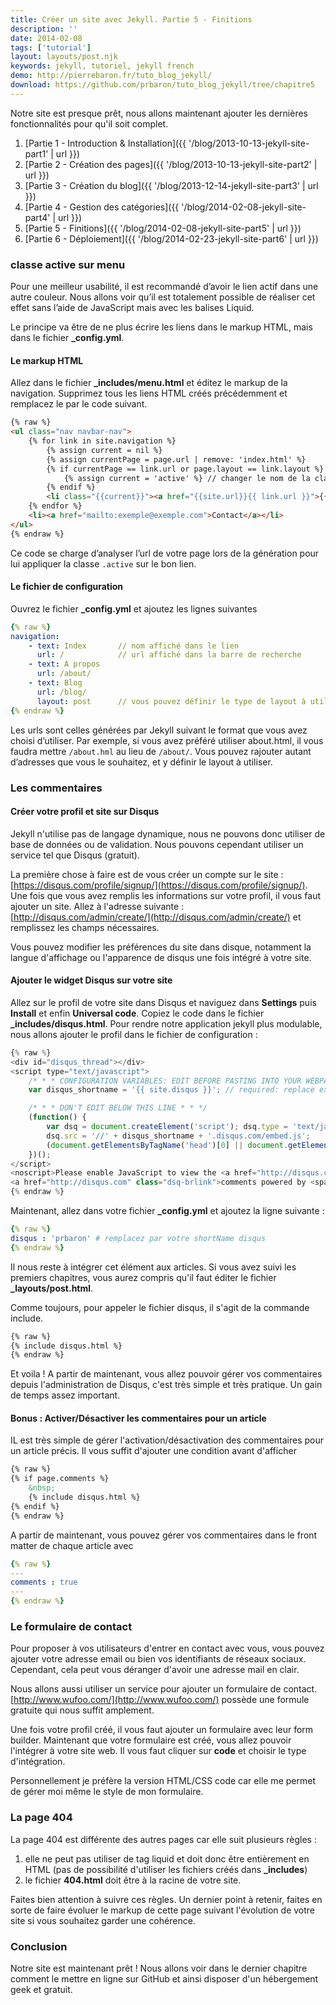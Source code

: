 ```yaml
---
title: Créer un site avec Jekyll. Partie 5 - Finitions
description: ''
date: 2014-02-08
tags: ['tutorial']
layout: layouts/post.njk
keywords: jekyll, tutoriel, jekyll french
demo: http://pierrebaron.fr/tuto_blog_jekyll/
download: https://github.com/prbaron/tuto_blog_jekyll/tree/chapitre5
---
```


Notre site est presque prêt, nous allons maintenant ajouter les dernières fonctionnalités pour qu'il soit complet.
<!-- excerpt -->

1. [Partie 1 - Introduction & Installation]({{ '/blog/2013-10-13-jekyll-site-part1' | url }})
2. [Partie 2 - Création des pages]({{ '/blog/2013-10-13-jekyll-site-part2' | url }})
3. [Partie 3 - Création du blog]({{ '/blog/2013-12-14-jekyll-site-part3' | url }})
4. [Partie 4 - Gestion des catégories]({{ '/blog/2014-02-08-jekyll-site-part4' | url }})
5. [Partie 5 - Finitions]({{ '/blog/2014-02-08-jekyll-site-part5' | url }})
6. [Partie 6 - Déploiement]({{ '/blog/2014-02-23-jekyll-site-part6' | url }})
### classe active sur menu
Pour une meilleur usabilité, il est recommandé d’avoir le lien actif dans une autre couleur. Nous allons voir qu’il est totalement possible de réaliser cet effet sans l’aide de JavaScript mais avec les balises Liquid.

Le principe va être de ne plus écrire les liens dans le markup HTML, mais dans le fichier **_config.yml**.

#### Le markup HTML
Allez dans le fichier **_includes/menu.html** et éditez le markup de la navigation. Supprimez tous les liens HTML créés précédemment et remplacez le par le code suivant.

```html
{% raw %}
<ul class="nav navbar-nav">
    {% for link in site.navigation %}
        {% assign current = nil %}
        {% assign currentPage = page.url | remove: 'index.html' %}
        {% if currentPage == link.url or page.layout == link.layout %}
            {% assign current = 'active' %} // changer le nom de la classe
        {% endif %}
        <li class="{{current}}"><a href="{{site.url}}{{ link.url }}">{{ link.text }}</a></li>
    {% endfor %}
    <li><a href="mailto:exemple@exemple.com">Contact</a></li>
</ul>
{% endraw %}
```

Ce code se charge d’analyser l’url de votre page lors de la génération pour lui appliquer la classe ``.active`` sur le bon lien.

#### Le fichier de configuration

Ouvrez le fichier **_config.yml** et ajoutez les lignes suivantes

```yaml
{% raw %}
navigation:
    - text: Index       // nom affiché dans le lien
      url: /            // url affiché dans la barre de recherche
    - text: A propos
      url: /about/
    - text: Blog
      url: /blog/
      layout: post      // vous pouvez définir le type de layout à utiliser
{% endraw %}
```

Les urls sont celles générées par Jekyll suivant le format que vous avez choisi d’utiliser. Par exemple, si vous avez préféré utiliser about.html, il vous faudra mettre ``/about.hml`` au lieu de ``/about/``. Vous pouvez rajouter autant d’adresses que vous le souhaitez, et y définir le layout à utiliser.

### Les commentaires

#### Créer votre profil et site sur Disqus
Jekyll n'utilise pas de langage dynamique, nous ne pouvons donc utiliser de base de données ou de validation. Nous pouvons cependant utiliser un service tel que Disqus (gratuit).

La première chose à faire est de vous créer un compte sur le site : [https://disqus.com/profile/signup/](https://disqus.com/profile/signup/). Une fois que vous avez remplis les informations sur votre profil, il vous faut ajouter un site. Allez à l'adresse suivante : [http://disqus.com/admin/create/](http://disqus.com/admin/create/) et remplissez les champs nécessaires.

Vous pouvez modifier les préférences du site dans disque, notamment la langue d'affichage ou l'apparence de disqus une fois intégré à votre site.

#### Ajouter le widget Disqus sur votre site

Allez sur le profil de votre site dans Disqus et naviguez dans **Settings** puis **Install** et enfin **Universal code**. Copiez le code dans le fichier **_includes/disqus.html**. Pour rendre notre application jekyll plus modulable, nous allons ajouter le profil dans le fichier de configuration :

```js
{% raw %}
<div id="disqus_thread"></div>
<script type="text/javascript">
    /* * * CONFIGURATION VARIABLES: EDIT BEFORE PASTING INTO YOUR WEBPAGE * * */
    var disqus_shortname = '{{ site.disqus }}'; // required: replace example with your forum shortname

    /* * * DON'T EDIT BELOW THIS LINE * * */
    (function() {
        var dsq = document.createElement('script'); dsq.type = 'text/javascript'; dsq.async = true;
        dsq.src = '//' + disqus_shortname + '.disqus.com/embed.js';
        (document.getElementsByTagName('head')[0] || document.getElementsByTagName('body')[0]).appendChild(dsq);
    })();
</script>
<noscript>Please enable JavaScript to view the <a href="http://disqus.com/?ref_noscript">comments powered by Disqus.</a></noscript>
<a href="http://disqus.com" class="dsq-brlink">comments powered by <span class="logo-disqus">Disqus</span></a>
{% endraw %}
```

Maintenant, allez dans votre fichier **_config.yml** et ajoutez la ligne suivante :

```yaml
{% raw %}
disqus : 'prbaron' # remplacez par votre shortName disqus
{% endraw %}
```

Il nous reste à intégrer cet élément aux articles. Si vous avez suivi les premiers chapitres, vous aurez compris qu'il faut éditer le fichier **_layouts/post.html**.

Comme toujours, pour appeler le fichier disqus, il s'agit de la commande include.

```html
{% raw %}
{% include disqus.html %}
{% endraw %}
```

Et voila ! A partir de maintenant, vous allez pouvoir gérer vos commentaires depuis l'administration de Disqus, c'est très simple et très pratique. Un gain de temps assez important.

#### Bonus : Activer/Désactiver les commentaires pour un article

IL est très simple de gérer l'activation/désactivation des commentaires pour un article précis. Il vous suffit d'ajouter une condition avant d'afficher

```html
{% raw %}
{% if page.comments %}
    &nbsp;
    {% include disqus.html %}
{% endif %}
{% endraw %}
```

A partir de maintenant, vous pouvez gérer vos commentaires dans le front matter de chaque article avec

```yaml
{% raw %}
---
comments : true
---
{% endraw %}
```

### Le formulaire de contact
Pour proposer à vos utilisateurs d'entrer en contact avec vous, vous pouvez ajouter votre adresse email ou bien vos identifiants de réseaux sociaux. Cependant, cela peut vous déranger d'avoir une adresse mail en clair.

Nous allons aussi utiliser un service pour ajouter un formulaire de contact. [http://www.wufoo.com/](http://www.wufoo.com/) possède une formule gratuite qui nous suffit amplement.

Une fois votre profil créé, il vous faut ajouter un formulaire avec leur form builder. Maintenant que votre formulaire est créé, vous allez pouvoir l'intégrer à votre site web. Il vous faut cliquer sur **code** et choisir le type d'intégration.

Personnellement je préfère la version HTML/CSS code car elle me permet de gérer moi même le style de mon formulaire.


### La page 404
La page 404 est différente des autres pages car elle suit plusieurs règles :

  1. elle ne peut pas utiliser de tag liquid et doit donc être entièrement en HTML (pas de possibilité d'utiliser les fichiers créés dans **_includes**)
  2. le fichier **404.html** doit être à la racine de votre site.

Faites bien attention à suivre ces règles. Un dernier point à retenir, faites en sorte de faire évoluer le markup de cette page suivant l'évolution de votre site si vous souhaitez garder une cohérence.

### Conclusion
Notre site est maintenant prêt ! Nous allons voir dans le dernier chapitre comment le mettre en ligne sur GitHub et ainsi disposer d'un hébergement geek et gratuit.

